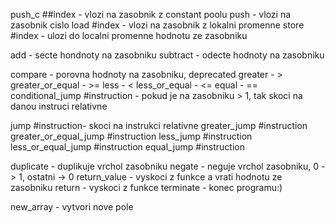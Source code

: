 

push_c ##index - vlozi na zasobnik z constant poolu
push <int> - vlozi na zasobnik cislo
load #index - vlozi na zasobnik z lokalni promenne
store #index - ulozi do localni promenne hodnotu ze zasobniku

add - secte hondnoty na zasobniku
subtract - odecte hodnoty na zasobniku

compare - porovna hodnoty na zasobniku, deprecated
greater - >
greater_or_equal - >=
less - <
less_or_equal - <=
equal - ==
conditional_jump #instruction - pokud je na zasobniku > 1, tak skoci na danou instruci relativne

jump #instruction- skoci na instrukci relativne
greater_jump #instruction
greater_or_equal_jump #instruction
less_jump #instruction
less_or_equal_jump #instruction
equal_jump #instruction

duplicate - duplikuje vrchol zasobniku
negate - neguje vrchol zasobniku, 0 -> 1, ostatni -> 0
return_value - vyskoci z funkce a vrati hodnotu ze zasobniku
return - vyskoci z funkce
terminate - konec programu:)

new_array - vytvori nove pole

